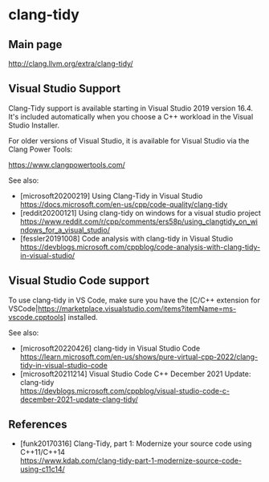 # clang-tidy

## Main page

<http://clang.llvm.org/extra/clang-tidy/>

## Visual Studio Support

Clang-Tidy support is available starting in Visual Studio 2019 version 16.4.
It's included automatically when you choose a C++ workload in the Visual Studio
Installer.

For older versions of Visual Studio, it is available for Visual Studio via the
Clang Power Tools:

<https://www.clangpowertools.com/>

See also:

* [microsoft20200219] Using Clang-Tidy in Visual Studio  
  <https://docs.microsoft.com/en-us/cpp/code-quality/clang-tidy>
* [reddit20200121] Using clang-tidy on windows for a visual studio project  
  <https://www.reddit.com/r/cpp/comments/ers58p/using_clangtidy_on_windows_for_a_visual_studio/>
* [fessler20191008] Code analysis with clang-tidy in Visual Studio  
  <https://devblogs.microsoft.com/cppblog/code-analysis-with-clang-tidy-in-visual-studio/>

## Visual Studio Code support

To use clang-tidy in VS Code, make sure you have the [C/C++ extension for VSCode|https://marketplace.visualstudio.com/items?itemName=ms-vscode.cpptools] installed.

See also:

* [microsoft20220426] clang-tidy in Visual Studio Code  
  <https://learn.microsoft.com/en-us/shows/pure-virtual-cpp-2022/clang-tidy-in-visual-studio-code>
* [microsoft20211214] Visual Studio Code C++ December 2021 Update: clang-tidy  
    <https://devblogs.microsoft.com/cppblog/visual-studio-code-c-december-2021-update-clang-tidy/>

## References

* [funk20170316] Clang-Tidy, part 1: Modernize your source code using C++11/C++14  
  <https://www.kdab.com/clang-tidy-part-1-modernize-source-code-using-c11c14/>
